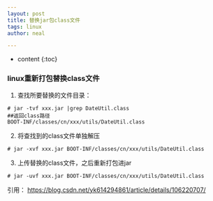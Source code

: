 ```yaml
---
layout: post
title: 替换jar包class文件
tags: linux
author: neal

---
```

* content
{:toc}
### **linux重新打包替换class文件**



1. 查找所要替换的文件目录：

```shell
# jar -tvf xxx.jar |grep DateUtil.class
##返回class路径
BOOT-INF/classes/cn/xxx/utils/DateUtil.class
```

2. 将查找到的class文件单独解压

```shell
# jar -xvf xxx.jar BOOT-INF/classes/cn/xxx/utils/DateUtil.class
```

3. 上传替换的class文件，之后重新打包进jar

```shell
# jar -uvf xxx.jar BOOT-INF/classes/cn/xxx/utils/DateUtil.class
```





引用： https://blog.csdn.net/yk614294861/article/details/106220707/